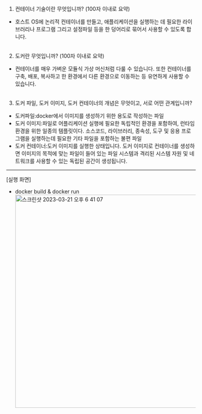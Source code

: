 1. 컨테이너 기술이란 무엇입니까? (100자 이내로 요약)

- 호스트 OS에 논리적 컨테이너를 만들고, 애플리케이션을 실행하는 데 필요한 라이브러리나 프로그램 그리고 설정파일 등을 한 덩어리로 묶어서 사용할 수 있도록 합니다.
  <br/>
  <br/>

2. 도커란 무엇입니까? (100자 이내로 요약)
- 컨테이너를 매우 가벼운 모듈식 가상 머신처럼 다룰 수 있습니다. 또한 컨테이너를 구축, 배포, 복사하고 한 환경에서 다른 환경으로 이동하는 등 유연하게 사용할 수 있습니다.
  <br/>
  <br/>

3. 도커 파일, 도커 이미지, 도커 컨테이너의 개념은 무엇이고, 서로 어떤 관계입니까?
- 도커파일:docker에서 이미지를 생성하기 위한 용도로 작성하는 파일
- 도커 이미지:파일로 어플리케이션 실행에 필요한 독립적인 환경을 포함하여, 런타임 환경을 위한 일종의 템플릿이다. 소스코드, 라이브러리, 종속성, 도구 및 응용 프로그램을 실행하는데 필요한 기타 파일을 포함하는 불편 파일
- 도커 컨테이너:도커 이미지를 실행한 상태입니다. 도커 이미지로 컨테이너를 생성하면 이미지의 목적에 맞는 파일이 들어 있는 파일 시스템과 격리된 시스템 자원 및 네트워크를 사용할 수 있는 독립된 공간이 생성됩니다.



---
[실행 화면] <br/>
- docker build & docker run
  <img width="566" alt="스크린샷 2023-03-21 오후 6 41 07" src="https://user-images.githubusercontent.com/77282011/226654821-d482e456-dcf1-46d2-8f42-253ed508f24b.png">
